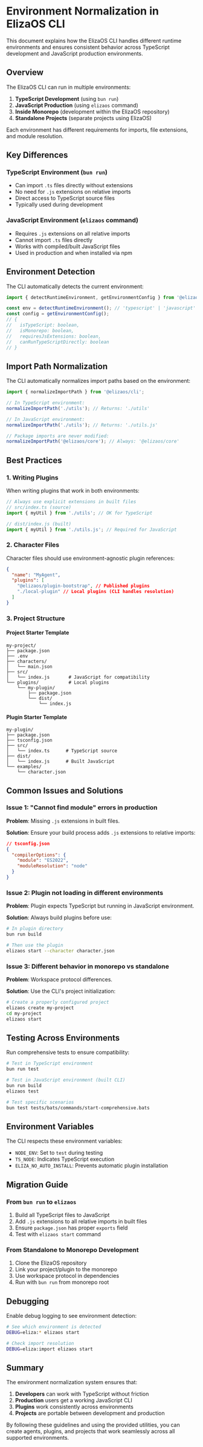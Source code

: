 # Environment Normalization in ElizaOS CLI

This document explains how the ElizaOS CLI handles different runtime environments and ensures consistent behavior across TypeScript development and JavaScript production environments.

## Overview

The ElizaOS CLI can run in multiple environments:

1. **TypeScript Development** (using `bun run`)
2. **JavaScript Production** (using `elizaos` command)
3. **Inside Monorepo** (development within the ElizaOS repository)
4. **Standalone Projects** (separate projects using ElizaOS)

Each environment has different requirements for imports, file extensions, and module resolution.

## Key Differences

### TypeScript Environment (`bun run`)

- Can import `.ts` files directly without extensions
- No need for `.js` extensions on relative imports
- Direct access to TypeScript source files
- Typically used during development

### JavaScript Environment (`elizaos` command)

- Requires `.js` extensions on all relative imports
- Cannot import `.ts` files directly
- Works with compiled/built JavaScript files
- Used in production and when installed via npm

## Environment Detection

The CLI automatically detects the current environment:

```typescript
import { detectRuntimeEnvironment, getEnvironmentConfig } from '@elizaos/cli';

const env = detectRuntimeEnvironment(); // 'typescript' | 'javascript'
const config = getEnvironmentConfig();
// {
//   isTypeScript: boolean,
//   isMonorepo: boolean,
//   requiresJsExtensions: boolean,
//   canRunTypeScriptDirectly: boolean
// }
```

## Import Path Normalization

The CLI automatically normalizes import paths based on the environment:

```typescript
import { normalizeImportPath } from '@elizaos/cli';

// In TypeScript environment:
normalizeImportPath('./utils'); // Returns: './utils'

// In JavaScript environment:
normalizeImportPath('./utils'); // Returns: './utils.js'

// Package imports are never modified:
normalizeImportPath('@elizaos/core'); // Always: '@elizaos/core'
```

## Best Practices

### 1. Writing Plugins

When writing plugins that work in both environments:

```typescript
// Always use explicit extensions in built files
// src/index.ts (source)
import { myUtil } from './utils'; // OK for TypeScript

// dist/index.js (built)
import { myUtil } from './utils.js'; // Required for JavaScript
```

### 2. Character Files

Character files should use environment-agnostic plugin references:

```json
{
  "name": "MyAgent",
  "plugins": [
    "@elizaos/plugin-bootstrap", // Published plugins
    "./local-plugin" // Local plugins (CLI handles resolution)
  ]
}
```

### 3. Project Structure

#### Project Starter Template

```
my-project/
├── package.json
├── .env
├── characters/
│   └── main.json
├── src/
│   └── index.js       # JavaScript for compatibility
└── plugins/           # Local plugins
    └── my-plugin/
        ├── package.json
        └── dist/
            └── index.js
```

#### Plugin Starter Template

```
my-plugin/
├── package.json
├── tsconfig.json
├── src/
│   └── index.ts      # TypeScript source
├── dist/
│   └── index.js      # Built JavaScript
└── examples/
    └── character.json
```

## Common Issues and Solutions

### Issue 1: "Cannot find module" errors in production

**Problem**: Missing `.js` extensions in built files.

**Solution**: Ensure your build process adds `.js` extensions to relative imports:

```json
// tsconfig.json
{
  "compilerOptions": {
    "module": "ES2022",
    "moduleResolution": "node"
  }
}
```

### Issue 2: Plugin not loading in different environments

**Problem**: Plugin expects TypeScript but running in JavaScript environment.

**Solution**: Always build plugins before use:

```bash
# In plugin directory
bun run build

# Then use the plugin
elizaos start --character character.json
```

### Issue 3: Different behavior in monorepo vs standalone

**Problem**: Workspace protocol differences.

**Solution**: Use the CLI's project initialization:

```bash
# Create a properly configured project
elizaos create my-project
cd my-project
elizaos start
```

## Testing Across Environments

Run comprehensive tests to ensure compatibility:

```bash
# Test in TypeScript environment
bun run test

# Test in JavaScript environment (built CLI)
bun run build
elizaos test

# Test specific scenarios
bun test tests/bats/commands/start-comprehensive.bats
```

## Environment Variables

The CLI respects these environment variables:

- `NODE_ENV`: Set to `test` during testing
- `TS_NODE`: Indicates TypeScript execution
- `ELIZA_NO_AUTO_INSTALL`: Prevents automatic plugin installation

## Migration Guide

### From `bun run` to `elizaos`

1. Build all TypeScript files to JavaScript
2. Add `.js` extensions to all relative imports in built files
3. Ensure `package.json` has proper `exports` field
4. Test with `elizaos start` command

### From Standalone to Monorepo Development

1. Clone the ElizaOS repository
2. Link your project/plugin to the monorepo
3. Use workspace protocol in dependencies
4. Run with `bun run` from monorepo root

## Debugging

Enable debug logging to see environment detection:

```bash
# See which environment is detected
DEBUG=eliza:* elizaos start

# Check import resolution
DEBUG=eliza:import elizaos start
```

## Summary

The environment normalization system ensures that:

1. **Developers** can work with TypeScript without friction
2. **Production** users get a working JavaScript CLI
3. **Plugins** work consistently across environments
4. **Projects** are portable between development and production

By following these guidelines and using the provided utilities, you can create agents, plugins, and projects that work seamlessly across all supported environments.
